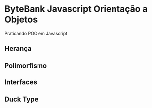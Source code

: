 # ByteBank Javascript Orientação a Objetos
Praticando POO em Javascript

## Herança
## Polimorfismo
## Interfaces
## Duck Type
